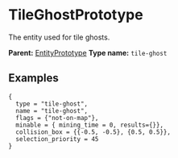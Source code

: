 # TileGhostPrototype

The entity used for tile ghosts.

**Parent:** [EntityPrototype](EntityPrototype.md)
**Type name:** `tile-ghost`

## Examples

```
{
  type = "tile-ghost",
  name = "tile-ghost",
  flags = {"not-on-map"},
  minable = { mining_time = 0, results={}},
  collision_box = {{-0.5, -0.5}, {0.5, 0.5}},
  selection_priority = 45
}
```

